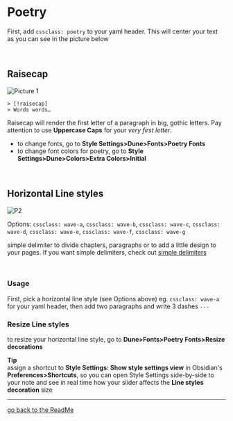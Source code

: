 # Poetry

First, add `cssclass: poetry` to your yaml header. This will center your text as you can see in the picture below

<br>

## Raisecap

![Picture 1](https://user-images.githubusercontent.com/48620536/222980815-5fd5cb2d-f795-41ba-8e85-e57beb08582d.png)

```
> [!raisecap] 
> Words words…
```

Raisecap will render the first letter of a paragraph in big, gothic letters. 
Pay attention to use **Uppercase Caps** for your *very first letter*.

- to change fonts, go to **Style Settings>Dune>Fonts>Poetry Fonts** 
- to change font colors for poetry, go to  **Style Settings>Dune>Colors>Extra Colors>Initial**

<br>
    
## Horizontal Line styles
![P2](https://user-images.githubusercontent.com/48620536/222981063-8ab2dc90-1729-46fc-a9d6-d82e1e00d878.png)

Options: `cssclass: wave-a`, `cssclass: wave-b`, `cssclass: wave-c`, `cssclass: wave-d`, `cssclass: wave-e`, `cssclass: wave-f`, `cssclass: wave-g`

simple delimiter to divide chapters, paragraphs or to add a little design to your pages. If you want simple delimiters, check out [simple delimiters](https://github.com/Jopp-gh/Obsidian-Dune84/blob/main/Wiki/Text-highlight.md#simple-horizontal-lines)

<br>

### Usage
First, pick a horizontal line style (see Options above) eg. `cssclass: wave-a` for your yaml header, 
then add two paragraphs and write 3 dashes `---`

### Resize Line styles

to resize your horizontal line style, go to **Dune>Fonts>Poetry Fonts>Resize decorations**

**Tip**
<br>
assign a shortcut to **Style Settings: Show style settings view** in Obsidian's **Preferences>Shortcuts**, so you can open Style Settings side-by-side to your note and see in real time how your slider affects the **Line styles decoration** size

---
[go back to the ReadMe](https://github.com/Jopp-gh/Obsidian-Dune84/tree/main)
